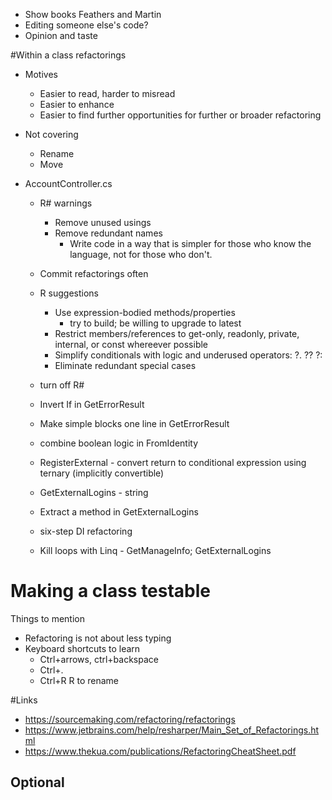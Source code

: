 

- Show books Feathers and Martin
- Editing someone else's code?
- Opinion and taste

#Within a class refactorings
- Motives
    - Easier to read, harder to misread
    - Easier to enhance
    - Easier to find further opportunities for further or broader refactoring


- Not covering 
    - Rename 
    - Move

- AccountController.cs 
    - R# warnings
        - Remove unused usings
        - Remove redundant names   
            - Write code in a way that is simpler for those who know the language, not for those who don't.
    - Commit refactorings often
    - R suggestions
        - Use expression-bodied methods/properties
            - try to build; be willing to upgrade to latest 
        - Restrict members/references to get-only, readonly, private, internal, or const whereever possible
        - Simplify conditionals with logic and underused operators: ?.  ??  ?:     
        - Eliminate redundant special cases
    - turn off R#
    - Invert If in GetErrorResult
    - Make simple blocks one line in GetErrorResult
    - combine boolean logic in FromIdentity
    - RegisterExternal - convert return to conditional expression using ternary (implicitly convertible)
    - GetExternalLogins - string 
    - Extract a method in GetExternalLogins

  - six-step DI refactoring

  - Kill loops with Linq - GetManageInfo;  GetExternalLogins
    

# Making a class testable


Things to mention
- Refactoring is not about less typing
- Keyboard shortcuts to learn
  - Ctrl+arrows, ctrl+backspace
  - Ctrl+.
  - Ctrl+R R to rename

#Links
  - https://sourcemaking.com/refactoring/refactorings
  - https://www.jetbrains.com/help/resharper/Main_Set_of_Refactorings.html
  - https://www.thekua.com/publications/RefactoringCheatSheet.pdf




Optional
- 